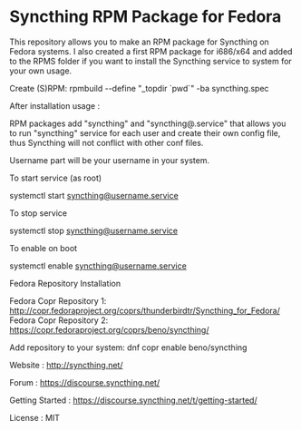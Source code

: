 Syncthing RPM Package for Fedora
=============

This repository allows you to make an RPM package for Syncthing on Fedora systems. I also created a first RPM package for i686/x64 and added to the RPMS folder if you want to install the Syncthing service to system for your own usage. 

Create (S)RPM: rpmbuild --define "_topdir \`pwd\`" -ba syncthing.spec


After installation usage : 

RPM packages add "syncthing" and "syncthing@.service" that allows you to run "syncthing" service for each user and create their own config file, thus Syncthing will not conflict with other conf files.

Username part will be your username in your system.

To start service (as root)

systemctl start syncthing@username.service

To stop service

systemctl stop syncthing@username.service

To enable on boot

systemctl enable syncthing@username.service


Fedora Repository Installation


Fedora Copr Repository 1: http://copr.fedoraproject.org/coprs/thunderbirdtr/Syncthing_for_Fedora/
Fedora Copr Repository 2: https://copr.fedoraproject.org/coprs/beno/syncthing/

Add repository to your system: dnf copr enable beno/syncthing


Website : http://syncthing.net/

Forum : https://discourse.syncthing.net/

Getting Started : https://discourse.syncthing.net/t/getting-started/

License : MIT

